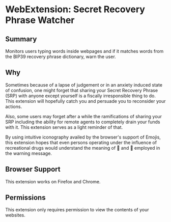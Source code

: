 # WebExtension: Secret Recovery Phrase Watcher

## Summary
Monitors users typing words inside webpages and if it matches words from the BIP39 recovery phrase dictionary, warn the user.

## Why
Sometimes because of a lapse of judgement or in an anxiety induced state of confusion, one might forget that sharing your Secret Recovery Phrase (SRP) with anyone except yourself is a fiscally irresponsible thing to do. This extension will hopefully catch you and persuade you to reconsider your actions.

Also, some users may forget after a while the ramifications of sharing your SRP including the ability for remote agents to completely drain your funds with it. This extension serves as a light reminder of that.

By using intuitive iconography availed by the browser's support of Emojis, this extension hopes that even persons operating under the influence of recreational drugs would understand the meaning of 🙅 and 💸 employed in the warning message.

## Browser Support
This extension works on Firefox and Chrome.

## Permissions
This extension only requires permission to view the contents of your websites.
